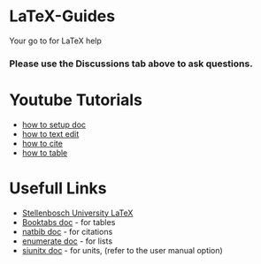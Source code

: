 # LaTeX-Guides
Your go to for LaTeX help
### Please use the Discussions tab above to ask questions.
# Youtube Tutorials
- [how to setup doc](https://youtu.be/UzEF_T99F34)
- [how to text edit](https://youtu.be/SITebfeYMac)
- [how to cite](https://youtu.be/gbTStZ6yuTA)
- [how to table](https://youtu.be/wUQEl8nTp7k)
# Usefull Links
- [Stellenbosch University LaTeX](https://ctan.org/pkg/stellenbosch-2?lang=en) 
- [Booktabs doc](https://ctan.org/pkg/booktabs?lang=en) - for tables
- [natbib doc](https://ctan.org/pkg/natbib?lang=en) - for citations
- [enumerate doc](https://ctan.org/pkg/enumerate?lang=en) - for lists
- [siunitx doc](https://ctan.org/pkg/siunitx?lang=en) - for units, (refer to the user manual option)
